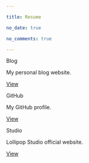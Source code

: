 ```yaml
---

title: Resume

no_date: true

no_comments: true

---
```



<div class="card-grid">
  <div class="card">
    <div class="content">
      <p class="title">Blog</p>
      <p class="description">My personal blog website.</p>
    </div>
    <div class="actions">
      <div class="right">
        <a class="action-button-primary" href="https://blog.booling.cn">View</a>
      </div>
    </div>
  </div>
  <div class="card">
    <div class="content">
      <p class="title">GitHub</p>
      <p class="description">My GitHub profile.</p>
    </div>
    <div class="actions">
      <div class="right">
        <a class="action-button-primary" href="https://github.com/bingling-sama">View</a>
      </div>
    </div>
  </div>
  <div class="card">
    <div class="content">
      <p class="title">Studio</p>
      <p class="description">Lollipop Studio official website.</p>
    </div>
    <div class="actions">
      <div class="right">
        <a class="action-button-primary" href="https://www.lollipopstudio.cn">View</a>
      </div>
    </div>
  </div>
</div>


